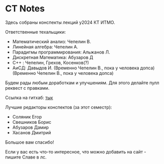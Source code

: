 # CT Notes

Здесь собраны конспекты лекций y2024 КТ ИТМО. 

Ответственные техальщики:
- Математический анализ: Чепелин В.
- Линейная алгебра: Чепелин А. 
- Парадигмы программирования: Альжанов Л.
- Дискретная Математика: Абузаров Д
- C++ : Чепелин, Грехов, Косенков(?)
- АиСД: Давыдов И. (Временно Чепелин В., пока у человека допса)(Временно Чепелин В., пока у человека допса)

Будем рады любым доработкам и улучшениям. Для этого делайте пулл реквест с правками.

Ссылка на гитхаб: [тык](https://github.com/ct-y2024/notes/src)

Лучшие редакторы конспектов (за этот семестр):

- Соляник Егор 
- Свешников Борис
- Абузаров Дамир
- Хасанов Дмитрий

Большое вам спасибо!

Если у вас есть что-то интересное, что можно добавить на сайт - пишите Славе в лс.





